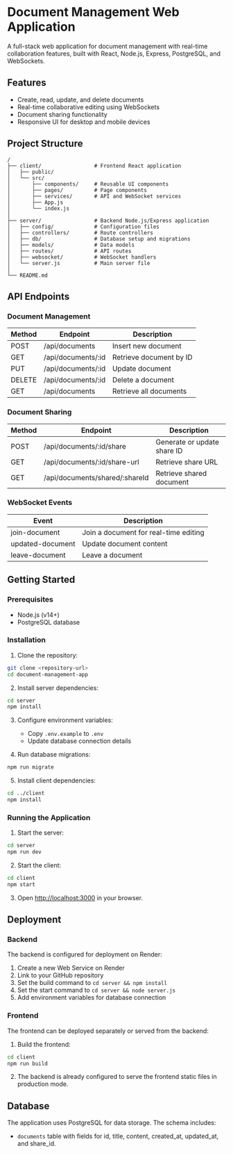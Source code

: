 # Document Management Web Application

A full-stack web application for document management with real-time collaboration features, built with React, Node.js, Express, PostgreSQL, and WebSockets.

## Features

- Create, read, update, and delete documents
- Real-time collaborative editing using WebSockets
- Document sharing functionality
- Responsive UI for desktop and mobile devices

## Project Structure

```
/
├── client/                 # Frontend React application
│   ├── public/
│   └── src/
│       ├── components/     # Reusable UI components
│       ├── pages/          # Page components
│       ├── services/       # API and WebSocket services
│       ├── App.js
│       └── index.js
│
├── server/                 # Backend Node.js/Express application
│   ├── config/             # Configuration files
│   ├── controllers/        # Route controllers
│   ├── db/                 # Database setup and migrations
│   ├── models/             # Data models
│   ├── routes/             # API routes
│   ├── websocket/          # WebSocket handlers
│   └── server.js           # Main server file
│
└── README.md
```

## API Endpoints

### Document Management

| Method | Endpoint           | Description             |
| ------ | ------------------ | ----------------------- |
| POST   | /api/documents     | Insert new document     |
| GET    | /api/documents/:id | Retrieve document by ID |
| PUT    | /api/documents/:id | Update document         |
| DELETE | /api/documents/:id | Delete a document       |
| GET    | /api/documents     | Retrieve all documents  |

### Document Sharing

| Method | Endpoint                       | Description                 |
| ------ | ------------------------------ | --------------------------- |
| POST   | /api/documents/:id/share       | Generate or update share ID |
| GET    | /api/documents/:id/share-url   | Retrieve share URL          |
| GET    | /api/documents/shared/:shareId | Retrieve shared document    |

### WebSocket Events

| Event            | Description                           |
| ---------------- | ------------------------------------- |
| join-document    | Join a document for real-time editing |
| updated-document | Update document content               |
| leave-document   | Leave a document                      |

## Getting Started

### Prerequisites

- Node.js (v14+)
- PostgreSQL database

### Installation

1. Clone the repository:

```bash
git clone <repository-url>
cd document-management-app
```

2. Install server dependencies:

```bash
cd server
npm install
```

3. Configure environment variables:

   - Copy `.env.example` to `.env`
   - Update database connection details

4. Run database migrations:

```bash
npm run migrate
```

5. Install client dependencies:

```bash
cd ../client
npm install
```

### Running the Application

1. Start the server:

```bash
cd server
npm run dev
```

2. Start the client:

```bash
cd client
npm start
```

3. Open [http://localhost:3000](http://localhost:3000) in your browser.

## Deployment

### Backend

The backend is configured for deployment on Render:

1. Create a new Web Service on Render
2. Link to your GitHub repository
3. Set the build command to `cd server && npm install`
4. Set the start command to `cd server && node server.js`
5. Add environment variables for database connection

### Frontend

The frontend can be deployed separately or served from the backend:

1. Build the frontend:

```bash
cd client
npm run build
```

2. The backend is already configured to serve the frontend static files in production mode.

## Database

The application uses PostgreSQL for data storage. The schema includes:

- `documents` table with fields for id, title, content, created_at, updated_at, and share_id.
